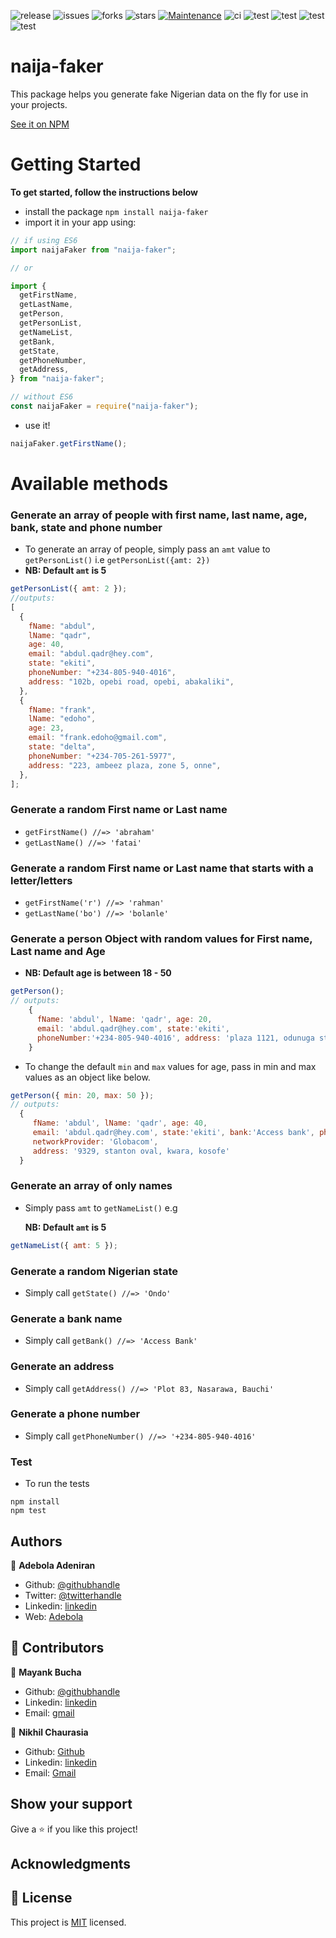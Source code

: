 ![release](https://badge.fury.io/js/naija-faker.svg) ![issues](https://img.shields.io/github/issues/onedebos/naija-faker) ![forks](https://img.shields.io/github/forks/onedebos/naija-faker) ![stars](https://img.shields.io/github/stars/onedebos/naija-faker?&color=brightgreen) [![Maintenance](https://img.shields.io/badge/Maintained%3F-yes-green.svg)](https://GitHub.com/onedebos/naija-faker) ![ci](https://travis-ci.com/onedebos/naija-faker.svg?branch=master)
![test](/badges/badge-functions.svg) ![test](/badges/badge-statements.svg) ![test](/badges/badge-branches.svg) ![test](/badges/badge-lines.svg)

# naija-faker

This package helps you generate fake Nigerian data on the fly for use in your projects.

[See it on NPM](https://www.npmjs.com/package/naija-faker)

# Getting Started

**To get started, follow the instructions below**

- install the package `npm install naija-faker`
- import it in your app using:

```js
// if using ES6
import naijaFaker from "naija-faker";

// or

import {
  getFirstName,
  getLastName,
  getPerson,
  getPersonList,
  getNameList,
  getBank,
  getState,
  getPhoneNumber,
  getAddress,
} from "naija-faker";

// without ES6
const naijaFaker = require("naija-faker");
```

- use it!

```js
naijaFaker.getFirstName();
```

# Available methods

### Generate an array of people with first name, last name, age, bank, state and phone number

- To generate an array of people, simply pass an `amt` value to `getPersonList()` i.e `getPersonList({amt: 2})`
- **NB: Default `amt` is 5**

```js
getPersonList({ amt: 2 });
//outputs:
[
  {
    fName: "abdul",
    lName: "qadr",
    age: 40,
    email: "abdul.qadr@hey.com",
    state: "ekiti",
    phoneNumber: "+234-805-940-4016",
    address: "102b, opebi road, opebi, abakaliki",
  },
  {
    fName: "frank",
    lName: "edoho",
    age: 23,
    email: "frank.edoho@gmail.com",
    state: "delta",
    phoneNumber: "+234-705-261-5977",
    address: "223, ambeez plaza, zone 5, onne",
  },
];
```

### Generate a random First name or Last name

- `getFirstName() //=> 'abraham'`
- `getLastName() //=> 'fatai'`

### Generate a random First name or Last name that starts with a letter/letters

- `getFirstName('r') //=> 'rahman'`
- `getLastName('bo') //=> 'bolanle'`

### Generate a person Object with random values for First name, Last name and Age

- **NB: Default age is between 18 - 50**

```js
getPerson();
// outputs:
    {
      fName: 'abdul', lName: 'qadr', age: 20,
      email: 'abdul.qadr@hey.com', state:'ekiti',
      phoneNumber:'+234-805-940-4016', address: 'plaza 1121, odunuga street, igboho'
    }

```

- To change the default `min` and `max` values for age, pass in min and max values as an object like below.

```js
getPerson({ min: 20, max: 50 });
// outputs:
  {
     fName: 'abdul', lName: 'qadr', age: 40,
     email: 'abdul.qadr@hey.com', state:'ekiti', bank:'Access bank', phoneNumber:'+234-805-940-4016',
     networkProvider: 'Globacom',
     address: '9329, stanton oval, kwara, kosofe'
  }

```

### Generate an array of only names

- Simply pass `amt` to `getNameList()` e.g

  **NB: Default `amt` is 5**

```js
getNameList({ amt: 5 });
```

### Generate a random Nigerian state

- Simply call `getState() //=> 'Ondo'`

### Generate a bank name

- Simply call `getBank() //=> 'Access Bank'`

### Generate an address

- Simply call `getAddress() //=> 'Plot 83, Nasarawa, Bauchi'`

### Generate a phone number

- Simply call `getPhoneNumber() //=> '+234-805-940-4016'`

### Test

- To run the tests

```
npm install
npm test
```

## Authors

👤 **Adebola Adeniran**

- Github: [@githubhandle](https://github.com/onedebos)
- Twitter: [@twitterhandle](https://twitter.com/debosthefirst)
- Linkedin: [linkedin](https://www.linkedin.com/in/adebola-niran/)
- Web: [Adebola](https://adebola.dev)

## 🤝 Contributors

👤 **Mayank Bucha**

- Github: [@githubhandle](https://github.com/mayankbucha)
- Linkedin: [linkedin](https://www.linkedin.com/in/mayank-bucha-a50958174/)
- Email: [gmail](mayankbucha01@gmail.com)

👤 **Nikhil Chaurasia**

- Github: [Github](https://github.com/nikhil-chaurasia14)
- Linkedin: [linkedin](https://www.linkedin.com/in/nikhil-chaurasia-613755192)
- Email: [Gmail](nikhil.chaurasia140298@gmail.com)

## Show your support

Give a ⭐️ if you like this project!

## Acknowledgments

## 📝 License

This project is [MIT](lic.url) licensed.
